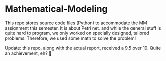 # Mathematical-Modeling
This repo stores source code files (Python) to accommodate the MM assignment this semester. It is about Petri net, and while the general stuff is quite hard to program, we only worked on specially designed, tailored problems. Therefore, we used some math to solve the problem!

Update: this repo, along with the actual report, received a 9.5 over 10. Quite an achievement, eh? 🙏
